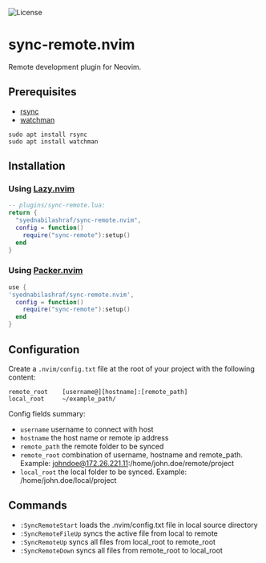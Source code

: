 ![License
](https://img.shields.io/github/license/syednabilashraf/sync-remote.nvim?color=%23000080&style=for-the-badge)

# sync-remote.nvim

Remote development plugin for Neovim.

## Prerequisites
- [rsync](https://github.com/WayneD/rsync/blob/master/INSTALL.md)
- [watchman](https://github.com/facebook/watchman)

```
sudo apt install rsync
sudo apt install watchman
```

## Installation


### Using [Lazy.nvim](https://github.com/folke/lazy.nvim)

```lua
-- plugins/sync-remote.lua:
return {
  "syednabilashraf/sync-remote.nvim",
  config = function()
    require("sync-remote"):setup()
  end
}

```

### Using [Packer.nvim](https://github.com/wbthomason/packer.nvim)
```lua
use {
'syednabilashraf/sync-remote.nvim',
  config = function()
    require("sync-remote"):setup()
  end
}
```
    
## Configuration
Create a ```.nvim/config.txt``` file at the root of your project with the following content:

```
remote_root    [username@][hostname]:[remote_path]
local_root     ~/example_path/
```

Config fields summary:
- ```username```       username to connect with host
- ```hostname```       the host name or remote ip address
- ```remote_path```    the remote folder to be synced
- ```remote_root```    combination of username, hostname and remote_path. Example: johndoe@172.26.221.11:/home/john.doe/remote/project
- ```local_root```     the local folder to be synced. Example: /home/john.doe/local/project

## Commands

- ```:SyncRemoteStart``` loads the .nvim/config.txt file in local source directory
- ```:SyncRemoteFileUp``` syncs the active file from local to remote
- ```:SyncRemoteUp``` syncs all files from local_root to remote_root
- ```:SyncRemoteDown``` syncs all files from remote_root to local_root
